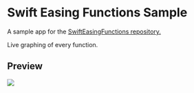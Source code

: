 # Swift Easing Functions Sample

A sample app for the [SwiftEasingFunctions repository.](https://github.com/jf-rce/SwiftEasingFunctions)

Live graphing of every function.

## Preview

![](http://i.imgur.com/AaI9D2O.gif)
